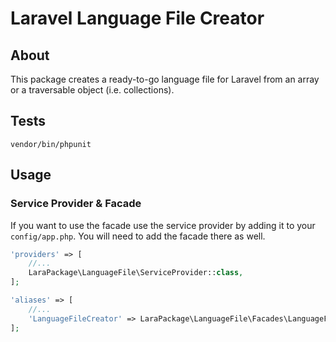 # Laravel Language File Creator

## About

This package creates a ready-to-go language file for Laravel from an array or a traversable object (i.e. collections).

## Tests

```
vendor/bin/phpunit
```

## Usage

### Service Provider & Facade

If you want to use the facade use the service provider by adding it to your `config/app.php`.  You will need to add 
the facade there as well.

```php
'providers' => [
    //...
    LaraPackage\LanguageFile\ServiceProvider::class,
];

'aliases' => [
    //...
    'LanguageFileCreator' => LaraPackage\LanguageFile\Facades\LanguageFileCreator::class,
];
```
